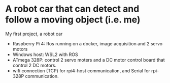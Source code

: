 # A robot car that can detect and follow a moving object (i.e. me)

My first project, a robot car

+ Raspberry Pi 4: Ros running on a docker, image acquisition and 2 servo motors
+ Windows host: WSL2 with ROS
+ ATmega 328P: control 2 servo moters and a DC motor control board that control 2 DC motors.
+ wifi connection (TCP) for rpi4-host communication, and Serial for rpi-328P communication.
